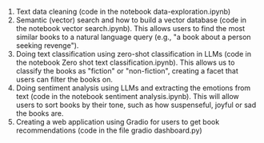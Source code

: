 1. Text data cleaning (code in the notebook data-exploration.ipynb)
2. Semantic (vector) search and how to build a vector database (code in the notebook vector search.ipynb). This allows users to find the most similar books to a natural language query (e.g., "a book about a person seeking revenge").
3. Doing text classification using zero-shot classification in LLMs (code in the notebook Zero shot text classification.ipynb). This allows us to classify the books as "fiction" or "non-fiction", creating a facet that users can filter the books on.
4. Doing sentiment analysis using LLMs and extracting the emotions from text (code in the notebook sentiment analysis.ipynb). This will allow users to sort books by their tone, such as how suspenseful, joyful or sad the books are.
5. Creating a web application using Gradio for users to get book recommendations (code in the file gradio dashboard.py) 
